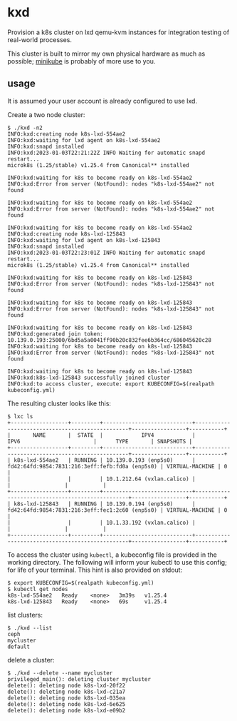 # kxd

Provision a k8s cluster on lxd qemu-kvm instances for integration testing of real-world processes.

This cluster is built to mirror my own physical hardware as much as possible; [minikube](https://github.com/kubernetes/minikube) is probably of more use to you.

## usage

It is assumed your user account is already configured to use lxd.

Create a two node cluster:

```
$ ./kxd -n2
INFO:kxd:creating node k8s-lxd-554ae2
INFO:kxd:waiting for lxd agent on k8s-lxd-554ae2
INFO:kxd:snapd installed
INFO:kxd:2023-01-03T22:21:22Z INFO Waiting for automatic snapd restart...
microk8s (1.25/stable) v1.25.4 from Canonical** installed

INFO:kxd:waiting for k8s to become ready on k8s-lxd-554ae2
INFO:kxd:Error from server (NotFound): nodes "k8s-lxd-554ae2" not found

INFO:kxd:waiting for k8s to become ready on k8s-lxd-554ae2
INFO:kxd:Error from server (NotFound): nodes "k8s-lxd-554ae2" not found

INFO:kxd:waiting for k8s to become ready on k8s-lxd-554ae2
INFO:kxd:creating node k8s-lxd-125843
INFO:kxd:waiting for lxd agent on k8s-lxd-125843
INFO:kxd:snapd installed
INFO:kxd:2023-01-03T22:23:01Z INFO Waiting for automatic snapd restart...
microk8s (1.25/stable) v1.25.4 from Canonical** installed

INFO:kxd:waiting for k8s to become ready on k8s-lxd-125843
INFO:kxd:Error from server (NotFound): nodes "k8s-lxd-125843" not found

INFO:kxd:waiting for k8s to become ready on k8s-lxd-125843
INFO:kxd:Error from server (NotFound): nodes "k8s-lxd-125843" not found

INFO:kxd:waiting for k8s to become ready on k8s-lxd-125843
INFO:kxd:generated join token: 10.139.0.193:25000/6bd5a5a0041ff90b20c832fee6b364cc/686045620c28
INFO:kxd:waiting for k8s to become ready on k8s-lxd-125843
INFO:kxd:Error from server (NotFound): nodes "k8s-lxd-125843" not found

INFO:kxd:waiting for k8s to become ready on k8s-lxd-125843
INFO:kxd:k8s-lxd-125843 successfully joined cluster
INFO:kxd:to access cluster, execute: export KUBECONFIG=$(realpath kubeconfig.yml)
```

The resulting cluster looks like this:

```
$ lxc ls
+------------------+---------+----------------------------+-------------------------------------------------+-----------------+-----------+
|       NAME       |  STATE  |            IPV4            |                      IPV6                       |      TYPE       | SNAPSHOTS |
+------------------+---------+----------------------------+-------------------------------------------------+-----------------+-----------+
| k8s-lxd-554ae2   | RUNNING | 10.139.0.193 (enp5s0)      | fd42:64fd:9854:7831:216:3eff:fefb:fd0a (enp5s0) | VIRTUAL-MACHINE | 0         |
|                  |         | 10.1.212.64 (vxlan.calico) |                                                 |                 |           |
+------------------+---------+----------------------------+-------------------------------------------------+-----------------+-----------+
| k8s-lxd-125843   | RUNNING | 10.139.0.194 (enp5s0)      | fd42:64fd:9854:7831:216:3eff:fec1:2c60 (enp5s0) | VIRTUAL-MACHINE | 0         |
|                  |         | 10.1.33.192 (vxlan.calico) |                                                 |                 |           |
+------------------+---------+----------------------------+-------------------------------------------------+-----------------+-----------+

```

To access the cluster using `kubectl`, a kubeconfig file is provided in the working directory.
The following will inform your kubectl to use this config; for life of your terminal.
This hint is also provided on stdout:

```
$ export KUBECONFIG=$(realpath kubeconfig.yml)
$ kubectl get nodes
k8s-lxd-554ae2   Ready    <none>   3m39s   v1.25.4
k8s-lxd-125843   Ready    <none>   69s     v1.25.4
```

list clusters:

```
$ ./kxd --list
ceph
mycluster
default
```

delete a cluster:

```
$ ./kxd --delete --name mycluster
privileged_main(): deleting cluster mycluster
delete(): deleting node k8s-lxd-20f22
delete(): deleting node k8s-lxd-c21a7
delete(): deleting node k8s-lxd-035ea
delete(): deleting node k8s-lxd-6e625
delete(): deleting node k8s-lxd-e09b2
```
